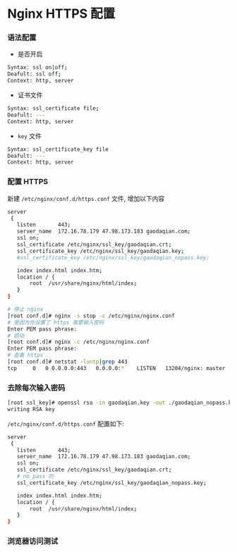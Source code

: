 # Nginx HTTPS 配置

### 语法配置

- 是否开启

```bash
Syntax: ssl on|off;
Deafult: ssl off;
Context: http, server
```

- 证书文件

```bash
Syntax: ssl_certificate file;
Deafult: ---
Context: http, server
```

- `key` 文件

```bash
Syntax: ssl_certificate_key file
Deafult: ---
Context: http, server
```

### 配置 HTTPS

新建 `/etc/nginx/conf.d/https.conf` 文件, 增加以下内容

```bash
server
 {
   listen       443;
   server_name  172.16.78.179 47.98.173.183 gaodaqian.com;
   ssl on;
   ssl_certificate /etc/nginx/ssl_key/gaodaqian.crt;
   ssl_certificate_key /etc/nginx/ssl_key/gaodaqian.key;
   #ssl_certificate_key /etc/nginx/ssl_key/gaodaqian_nopass.key;

   index index.html index.htm;
   location / {
       root  /usr/share/nginx/html/index;
   }
}
```

```bash
# 停止 nginx
[root conf.d]# nginx -s stop -c /etc/nginx/nginx.conf
# 是因为你设置了 https 需要输入密码
Enter PEM pass phrase:
# 启动
[root conf.d]# nginx -c /etc/nginx/nginx.conf
Enter PEM pass phrase:
# 查看 https
[root conf.d]# netstat -luntp|grep 443
tcp     0   0 0.0.0.0:443   0.0.0.0:*    LISTEN   13204/nginx: master
```

### 去除每次输入密码

```bash
[root ssl_key]# openssl rsa -in gaodaqian.key -out ./gaodaqian_nopass.key
writing RSA key
```

`/etc/nginx/conf.d/https.conf` 配置如下:

```bash
server
 {
   listen       443;
   server_name  172.16.78.179 47.98.173.183 gaodaqian.com;
   ssl on;
   ssl_certificate /etc/nginx/ssl_key/gaodaqian.crt;
   # no_pass 的
   ssl_certificate_key /etc/nginx/ssl_key/gaodaqian_nopass.key;

   index index.html index.htm;
   location / {
       root  /usr/share/nginx/html/index;
   }
}
```

### 浏览器访问测试